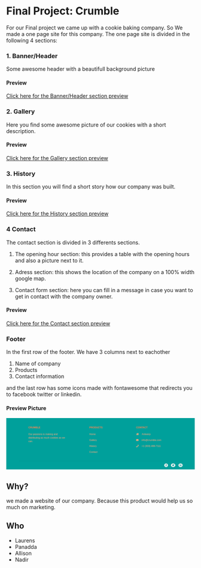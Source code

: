 # Final Project: Crumble

For our Final project we came up with a cookie baking company. So We made a one page site for this company. The one page site is divided in the following 4 sections:

### 1. Banner/Header
Some awesome header with a beautifull background picture
#### Preview
[Click here for the Banner/Header section preview]()
### 2. Gallery
Here you find some awesome picture of our cookies with a short description.
#### Preview
[Click here for the Gallery section preview]()
### 3. History
In this section you will find a short story how our company was built.
#### Preview
[Click here for the History section preview]()
### 4 Contact

The contact section is divided in 3 differents sections.
1. The opening hour section: this provides a table with the opening hours and also a picture next to it.
2. Adress section: this shows the location of the company on a 100% width google map.

3. Contact form section: here you can fill in a message in case you want to get in contact with the company owner.

#### Preview
[Click here for the Contact section preview](https://laurensnelen.github.io/Crumble/Contact.html)

### Footer

In the first row of the footer. We have 3 columns next to eachother

1. Name of company
2. Products
3. Contact information

and the last row has some icons made with fontawesome that redirects you to facebook twitter or linkedin.
#### Preview Picture
![alt text]( images/readmecontactpreview.png "Logo Title Text 1")

## Why?

we made a website of our company. Because this product would help us so much on marketing.

## Who

* Laurens
* Panadda
* Allison
* Nadir